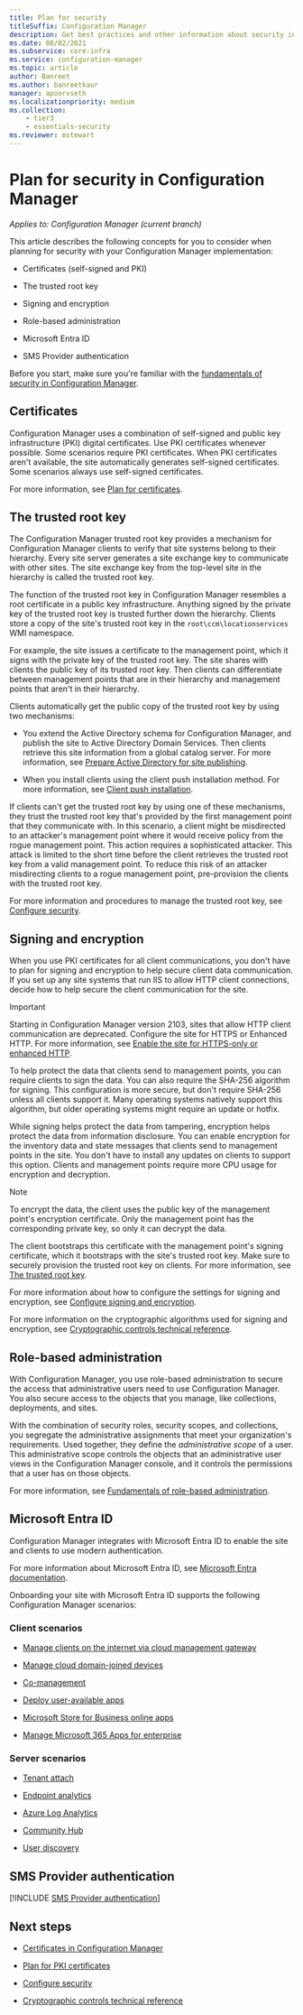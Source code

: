 ```yaml
---
title: Plan for security
titleSuffix: Configuration Manager
description: Get best practices and other information about security in Configuration Manager.
ms.date: 08/02/2021
ms.subservice: core-infra
ms.service: configuration-manager
ms.topic: article
author: Banreet
ms.author: banreetkaur
manager: apoorvseth
ms.localizationpriority: medium
ms.collection:
    - tier3
    - essentials-security
ms.reviewer: mstewart
---
```


# Plan for security in Configuration Manager

*Applies to: Configuration Manager (current branch)*

This article describes the following concepts for you to consider when planning for security with your Configuration Manager implementation:

- Certificates (self-signed and PKI)

- The trusted root key

- Signing and encryption

- Role-based administration

- Microsoft Entra ID

- SMS Provider authentication

Before you start, make sure you're familiar with the [fundamentals of security in Configuration Manager](../../understand/fundamentals-of-security.md).

## Certificates

Configuration Manager uses a combination of self-signed and public key infrastructure (PKI) digital certificates. Use PKI certificates whenever possible. Some scenarios require PKI certificates. When PKI certificates aren't available, the site automatically generates self-signed certificates. Some scenarios always use self-signed certificates.

For more information, see [Plan for certificates](plan-for-certificates.md).

## The trusted root key

The Configuration Manager trusted root key provides a mechanism for Configuration Manager clients to verify that site systems belong to their hierarchy. Every site server generates a site exchange key to communicate with other sites. The site exchange key from the top-level site in the hierarchy is called the trusted root key.

The function of the trusted root key in Configuration Manager resembles a root certificate in a public key infrastructure. Anything signed by the private key of the trusted root key is trusted further down the hierarchy. Clients store a copy of the site's trusted root key in the `root\ccm\locationservices` WMI namespace.

For example, the site issues a certificate to the management point, which it signs with the private key of the trusted root key. The site shares with clients the public key of its trusted root key. Then clients can differentiate between management points that are in their hierarchy and management points that aren't in their hierarchy.

Clients automatically get the public copy of the trusted root key by using two mechanisms:

- You extend the Active Directory schema for Configuration Manager, and publish the site to Active Directory Domain Services. Then clients retrieve this site information from a global catalog server. For more information, see [Prepare Active Directory for site publishing](../network/extend-the-active-directory-schema.md).

- When you install clients using the client push installation method. For more information, see [Client push installation](../../clients/deploy/plan/client-installation-methods.md#client-push-installation).

If clients can't get the trusted root key by using one of these mechanisms, they trust the trusted root key that's provided by the first management point that they communicate with. In this scenario, a client might be misdirected to an attacker's management point where it would receive policy from the rogue management point. This action requires a sophisticated attacker. This attack is limited to the short time before the client retrieves the trusted root key from a valid management point. To reduce this risk of an attacker misdirecting clients to a rogue management point, pre-provision the clients with the trusted root key.

For more information and procedures to manage the trusted root key, see [Configure security](configure-security.md#manage-the-trusted-root-key).

## Signing and encryption

When you use PKI certificates for all client communications, you don't have to plan for signing and encryption to help secure client data communication. If you set up any site systems that run IIS to allow HTTP client connections, decide how to help secure the client communication for the site.

> [!IMPORTANT]
> Starting in Configuration Manager version 2103, sites that allow HTTP client communication are deprecated. Configure the site for HTTPS or Enhanced HTTP. For more information, see [Enable the site for HTTPS-only or enhanced HTTP](../../servers/deploy/install/list-of-prerequisite-checks.md#enable-site-system-roles-for-https-or-enhanced-http).<!-- 9390933,9572265 -->

To help protect the data that clients send to management points, you can require clients to sign the data. You can also require the SHA-256 algorithm for signing. This configuration is more secure, but don't require SHA-256 unless all clients support it. Many operating systems natively support this algorithm, but older operating systems might require an update or hotfix.

While signing helps protect the data from tampering, encryption helps protect the data from information disclosure. You can enable encryption for the inventory data and state messages that clients send to management points in the site. You don't have to install any updates on clients to support this option. Clients and management points require more CPU usage for encryption and decryption.

> [!NOTE]
> To encrypt the data, the client uses the public key of the management point's encryption certificate. Only the management point has the corresponding private key, so only it can decrypt the data.
>
> The client bootstraps this certificate with the management point's signing certificate, which it bootstraps with the site's trusted root key. Make sure to securely provision the trusted root key on clients. For more information, see [The trusted root key](#the-trusted-root-key).

For more information about how to configure the settings for signing and encryption, see [Configure signing and encryption](configure-security.md#signing-and-encryption).

For more information on the cryptographic algorithms used for signing and encryption, see [Cryptographic controls technical reference](cryptographic-controls-technical-reference.md).

## Role-based administration

With Configuration Manager, you use role-based administration to secure the access that administrative users need to use Configuration Manager. You also secure access to the objects that you manage, like collections, deployments, and sites.

With the combination of security roles, security scopes, and collections, you segregate the administrative assignments that meet your organization's requirements. Used together, they define the _administrative scope_ of a user. This administrative scope controls the objects that an administrative user views in the Configuration Manager console, and it controls the permissions that a user has on those objects.

For more information, see [Fundamentals of role-based administration](../../understand/fundamentals-of-role-based-administration.md).

<a name='azure-active-directory'></a>

## Microsoft Entra ID

Configuration Manager integrates with Microsoft Entra ID to enable the site and clients to use modern authentication.

For more information about Microsoft Entra ID, see [Microsoft Entra documentation](/entra/).

Onboarding your site with Microsoft Entra ID supports the following Configuration Manager scenarios:

### Client scenarios

- [Manage clients on the internet via cloud management gateway](../../clients/manage/cmg/overview.md)

- [Manage cloud domain-joined devices](../../clients/deploy/deploy-clients-cmg-azure.md)

- [Co-management](../../../comanage/overview.md)

- [Deploy user-available apps](../../../apps/plan-design/prerequisites-deploy-user-available-apps.md)

- [Microsoft Store for Business online apps](../../../apps/deploy-use/manage-apps-from-the-windows-store-for-business.md)

- [Manage Microsoft 365 Apps for enterprise](../../../sum/deploy-use/manage-office-365-proplus-updates.md)

### Server scenarios

- [Tenant attach](../../../tenant-attach/device-sync-actions.md)

- [Endpoint analytics](../../../../analytics/overview.md)

- [Azure Log Analytics](/azure/azure-monitor/platform/collect-sccm)

- [Community Hub](../../get-started/capabilities-in-technical-preview-1807.md#bkmk_hub)

- [User discovery](../../servers/deploy/configure/configure-discovery-methods.md#azureaadisc)

## SMS Provider authentication

[!INCLUDE [SMS Provider authentication](../hierarchy/includes/sms-provider-authentication.md)]

## Next steps

- [Certificates in Configuration Manager](certificates-overview.md)

- [Plan for PKI certificates](plan-for-certificates.md)

- [Configure security](configure-security.md)

- [Cryptographic controls technical reference](cryptographic-controls-technical-reference.md)
